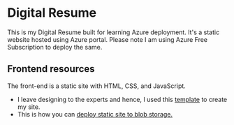 # Digital Resume

This is my Digital Resume built for learning Azure deployment. It's a static website hosted using Azure portal.
Please note I am using Azure Free Subscription to deploy the same.

## Frontend resources

The front-end is a static site with HTML, CSS, and JavaScript.

- I leave designing to the experts and hence, I used this [template](https://www.styleshout.com/free-templates/ceevee/) to create my site.
- This is how you can [deploy static site to blob storage.](https://docs.microsoft.com/en-us/azure/storage/blobs/storage-blob-static-website-host)

